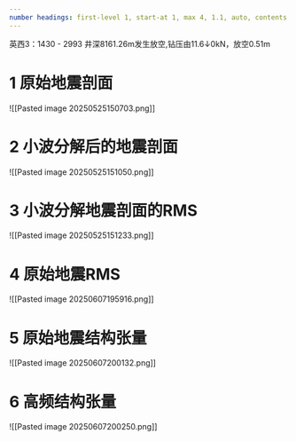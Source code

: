 ```yaml
---
number headings: first-level 1, start-at 1, max 4, 1.1, auto, contents ^toc
---
```


英西3：1430 - 2993
井深8161.26m发生放空,钻压由11.6↓0kN，放空0.51m
# 1 原始地震剖面
![[Pasted image 20250525150703.png]]

# 2 小波分解后的地震剖面
![[Pasted image 20250525151050.png]]

# 3 小波分解地震剖面的RMS
![[Pasted image 20250525151233.png]]

# 4 原始地震RMS
![[Pasted image 20250607195916.png]]

# 5 原始地震结构张量
![[Pasted image 20250607200132.png]]

# 6 高频结构张量
![[Pasted image 20250607200250.png]]
